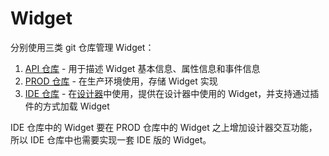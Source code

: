# Widget

分别使用三类 git 仓库管理 Widget：

1. [API 仓库](api-repo/index.md) - 用于描述 Widget 基本信息、属性信息和事件信息
2. [PROD 仓库](prod-repo/index.md) - 在生产环境使用，存储 Widget 实现
3. [IDE 仓库](ide-repo/index.md) - 在[设计器](https://github.com/blocklang/page-designer/)中使用，提供在设计器中使用的 Widget，并支持通过插件的方式加载 Widget

IDE 仓库中的 Widget 要在 PROD 仓库中的 Widget 之上增加设计器交互功能，所以 IDE 仓库中也需要实现一套 IDE 版的 Widget。